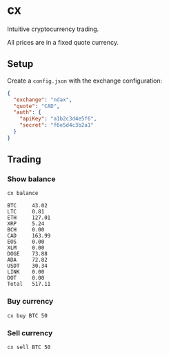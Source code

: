 # cx

Intuitive cryptocurrency trading.

All prices are in a fixed quote currency.

## Setup

Create a `config.json` with the exchange configuration:

```json
{
  "exchange": "ndax",
  "quote": "CAD",
  "auth": {
    "apiKey": "a1b2c3d4e5f6",
    "secret": "f6e5d4c3b2a1"
  }
}
```

## Trading

### Show balance

``` bash
cx balance
```

```
BTC     43.02
LTC     0.81
ETH     127.01
XRP     5.24
BCH     0.00
CAD     163.99
EOS     0.00
XLM     0.00
DOGE    73.88
ADA     72.82
USDT    30.34
LINK    0.00
DOT     0.00
Total   517.11
```

### Buy currency

```
cx buy BTC 50
```

### Sell currency

```
cx sell BTC 50
```
